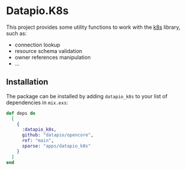 # Datapio.K8s

This project provides some utility functions to work with the
[k8s](https://hexdocs.pm/k8s/readme.html) library, such as:

 - connection lookup
 - resource schema validation
 - owner references manipulation
 - ...

## Installation

The package can be installed by adding `datapio_k8s` to your list of
dependencies in `mix.exs`:

```elixir
def deps do
  [
    {
      :datapio_k8s,
      github: "datapio/opencore",
      ref: "main",
      sparse: "apps/datapio_k8s"
    }
  ]
end
```
